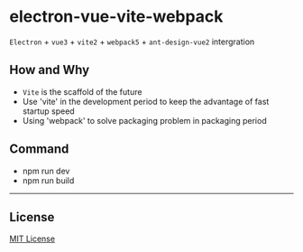 # electron-vue-vite-webpack
`Electron` + `vue3` + `vite2` + `webpack5` + `ant-design-vue2` intergration

## How and Why
- `Vite` is the scaffold of the future
- Use 'vite' in the development period to keep the advantage of fast startup speed
- Using 'webpack' to solve packaging problem in packaging period


## Command
- npm run dev
- npm run build

---

## License

[MIT License](https://opensource.org/licenses/MIT)
